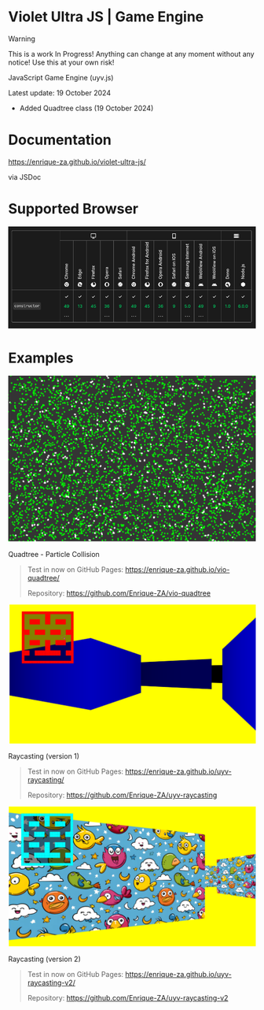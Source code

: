 # Violet Ultra JS | Game Engine

> [!WARNING]
> This is a work In Progress! Anything can change at any moment without any notice! Use this at your own risk!

JavaScript Game Engine (uyv.js)

Latest update: 19 October 2024

- Added Quadtree class (19 October 2024)

# Documentation

https://enrique-za.github.io/violet-ultra-js/ 

via JSDoc

# Supported Browser

![screenshot](./browser.png)

# Examples

![screenshot](./qt.png)

Quadtree - Particle Collision

> Test in now on GitHub Pages: https://enrique-za.github.io/vio-quadtree/
> 
> Repository: https://github.com/Enrique-ZA/vio-quadtree


![screenshot](./screenshot.png)

Raycasting (version 1)

> Test in now on GitHub Pages: https://enrique-za.github.io/uyv-raycasting/
> 
> Repository: https://github.com/Enrique-ZA/uyv-raycasting


![screenshot](./screenshotA.png)

Raycasting (version 2)

> Test in now on GitHub Pages: https://enrique-za.github.io/uyv-raycasting-v2/
> 
> Repository: https://github.com/Enrique-ZA/uyv-raycasting-v2
